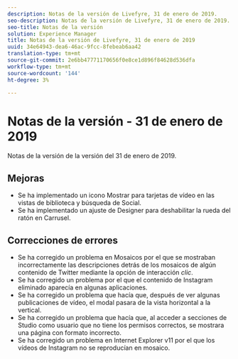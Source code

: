```yaml
---
description: Notas de la versión de Livefyre, 31 de enero de 2019.
seo-description: Notas de la versión de Livefyre, 31 de enero de 2019.
seo-title: Notas de la versión
solution: Experience Manager
title: Notas de la versión de Livefyre, 31 de enero de 2019
uuid: 34e64943-dea6-46ac-9fcc-8febeab6aa42
translation-type: tm+mt
source-git-commit: 2e6bb47771170656f0e8ce1d896f84628d536dfa
workflow-type: tm+mt
source-wordcount: '144'
ht-degree: 3%

---
```



# Notas de la versión - 31 de enero de 2019

Notas de la versión de la versión del 31 de enero de 2019.

## Mejoras

* Se ha implementado un icono Mostrar para tarjetas de vídeo en las vistas de biblioteca y búsqueda de Social.
* Se ha implementado un ajuste de Designer para deshabilitar la rueda del ratón en Carrusel.

## Correcciones de errores

* Se ha corregido un problema en Mosaicos por el que se mostraban incorrectamente las descripciones detrás de los mosaicos de algún contenido de Twitter mediante la opción de interacción *clic*.
* Se ha corregido un problema por el que el contenido de Instagram eliminado aparecía en algunas aplicaciones.
* Se ha corregido un problema que hacía que, después de ver algunas publicaciones de vídeo, el modal pasara de la vista horizontal a la vertical.
* Se ha corregido un problema que hacía que, al acceder a secciones de Studio como usuario que no tiene los permisos correctos, se mostrara una página con formato incorrecto.
* Se ha corregido un problema en Internet Explorer v11 por el que los vídeos de Instagram no se reproducían en mosaico.
